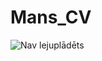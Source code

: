 # Mans_CV
![Nav lejuplādēts](https://www.google.com/imgres?imgurl=https%3A%2F%2Fs3.amazonaws.com%2Fcdn-origin-etr.akc.org%2Fwp-content%2Fuploads%2F2017%2F11%2F11141747%2FDogo-Argentino.jpg&imgrefurl=https%3A%2F%2Fwww.akc.org%2Fdog-breeds%2Fdogo-argentino%2F&tbnid=1EWnQRMFuf_Y_M&vet=12ahUKEwitzamB9sruAhVDxSoKHUA2BqMQMygEegUIARCzAQ..i&docid=UCQsCoQoR9i-3M&w=729&h=486&q=dogo&client=firefox-b-d&ved=2ahUKEwitzamB9sruAhVDxSoKHUA2BqMQMygEegUIARCzAQ)